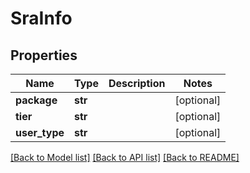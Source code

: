 # SraInfo

## Properties
Name | Type | Description | Notes
------------ | ------------- | ------------- | -------------
**package** | **str** |  | [optional] 
**tier** | **str** |  | [optional] 
**user_type** | **str** |  | [optional] 

[[Back to Model list]](../README.md#documentation-for-models) [[Back to API list]](../README.md#documentation-for-api-endpoints) [[Back to README]](../README.md)


